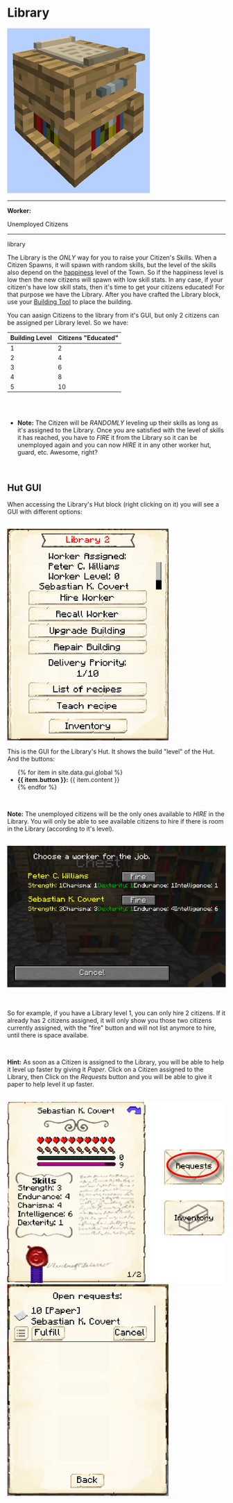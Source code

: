 # Library

<div class="infobox box text-center">
    <img src="../../assets/images/Buildings/library_block.png" alt="Library" />
    <hr />
    <div class="row section-text text-left">
        <div class="col">
        <p><strong>Worker:</strong></p>
        </div>
        <div class="col">
        <p>Unemployed Citizens</p>
        </div>
    </div>
    <hr />
    <recipe>library</recipe>
</div>

The Library is the *ONLY* way for you to raise your Citizen's Skills. When a Citizen Spawns, it will spawn with random skills, but the level of the skills also depend on the [happiness](../../source/tutorials/happiness) level of the Town. So if the happiness level is low then the new citizens will spawn with low skill stats. In any case, if your citizen's have low skill stats, then it's time to get your citizens educated! For that purpose we have the Library. After you have crafted the Library block, use your [Building Tool](../../source/tutorials/building_tool) to place the building.

You can aasign Citizens to the library from it's GUI, but only 2 citizens can be assigned per Library level. So we have: 

| Building Level | Citizens "Educated" |
| -------------- | ------------------- |
| 1              | 2                   |
| 2              | 4                   |
| 3              | 6                   |
| 4              | 8                   |
| 5              | 10                  |

<br><br>
- **Note:** The Citizen will be *RANDOMLY* leveling up their skills as long as it's assigned to the Library. Once you are satisfied with the level of skills it has reached, you have to *FIRE* it from the Library so it can be unemployed again and you can now *HIRE* it in any other worker hut, guard, etc. Awesome, right?

<br>

## Hut GUI

When accessing the Library's Hut block (right clicking on it) you will see a GUI with different options:

<br>
<div class="row">
  <div class="col-sm-12 col-md">
    <img src="../../assets/images/gui/librarygui.png" class="img-fluid mx-auto" alt="Library GUI">
  </div>
  <div class="col-sm-12 col-md">
    <p> This is the GUI for the Library's Hut. It shows the build "level" of the Hut. And the buttons:</p>
    <ul>
      {% for item in site.data.gui.global %}
        <li><strong>{{ item.button }}:</strong> {{ item.content }}</li>
      {% endfor %}
    </ul>
  </div>
</div>
<br>

**Note:** The unemployed citizens will be the only ones available to *HIRE* in the Library. You will only be able to see available citizens to hire if there is room in the Library (according to it's level).

<br>
<div class="row">
  <div class="col-sm-12 col-md">
    <img src="../../assets/images/gui/library_gui2.png" class="img-fluid mx-auto" alt="Library Hired">
  </div>
  <div class="col-sm-12 col-md">
    <br><br>
    <p> So for example, if you have a Library level 1, you can only hire 2 citizens. If it already has 2 citizens assigned, it will only show you those two citizens currently assigned, with the "fire" button and will not list anymore to hire, until there is space availabe.</p>
  </div>
</div>
<br>

**Hint:** As soon as a Citizen is assigned to the Library, you will be able to help it level up faster by giving it *Paper*. Click on a Citizen assigned to the Library, then Click on the *Requests* button and you will be able to give it paper to help level it up faster.

<br>
<div class="row">
  <div class="col-sm-12 col-md">
    <img src="../../assets/images/gui/library_gui3.png" class="img-fluid mx-auto" alt="Library Hired">
  </div>
  <div class="col-sm-12 col-md">
    <img src="../../assets/images/gui/librarygui4.png" class="img-fluid mx-auto" alt="Library Hired">
  </div>
</div>
<br><br>

